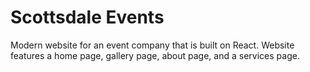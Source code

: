 # Scottsdale Events
Modern website for an event company that is built on React. Website features a home page, gallery page, about page, and a services page. 
